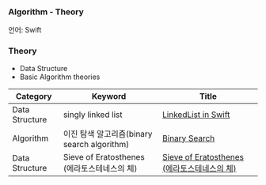 ### Algorithm - Theory

언어: Swift

### Theory

* Data Structure
* Basic Algorithm theories

| Category       | Keyword            | Title                                                        |
| -------------- | ------------------ | ------------------------------------------------------------ |
| Data Structure | singly linked list | [LinkedList in Swift](https://github.com/dev-Lena/algorithm/blob/master/Theory/Data%20Structure/LinkedList.md) |
| Algorithm | 이진 탐색 알고리즘(binary search algorithm) | [Binary Search](https://github.com/dev-Lena/algorithm/blob/master/Theory/Algorithm/BinarySearch.md) |
| Data Structure | Sieve of Eratosthenes (에라토스테네스의 체) | [Sieve of Eratosthenes (에라토스테네스의 체)](https://github.com/dev-Lena/algorithm/blob/master/Theory/Algorithm/SieveOfEratosthenes.md) |
